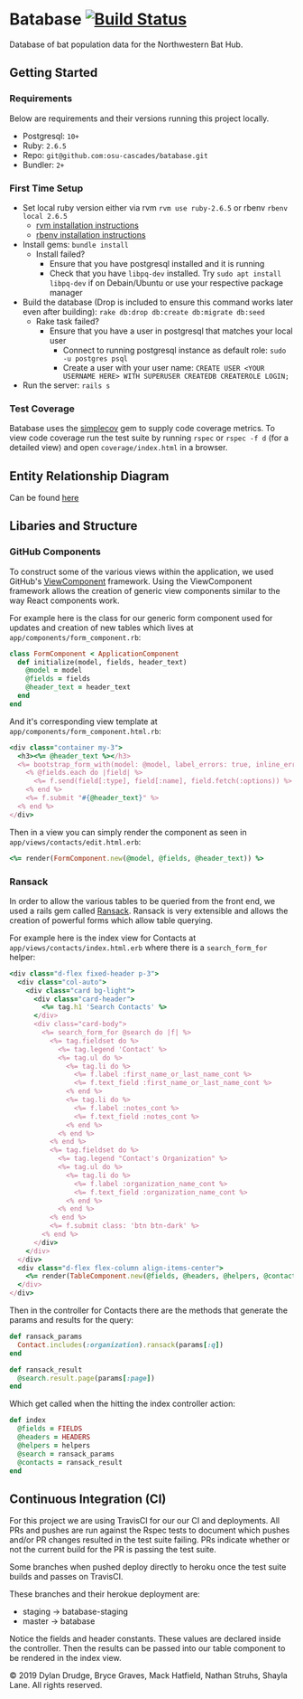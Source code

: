 # Batabase [![Build Status](https://travis-ci.org/osu-cascades/batabase.svg?branch=develop)](https://travis-ci.org/osu-cascades/batabase)

Database of bat population data for the Northwestern Bat Hub.

## Getting Started

### Requirements

Below are requirements and their versions running this project locally.

- Postgresql: `10+`
- Ruby: `2.6.5`
- Repo: `git@github.com:osu-cascades/batabase.git`
- Bundler: `2+`

### First Time Setup

- Set local ruby version either via rvm `rvm use ruby-2.6.5` or rbenv `rbenv local 2.6.5`
  - [rvm installation instructions](https://rvm.io/rvm/install)
  - [rbenv installation instructions](https://github.com/rbenv/rbenv#installation)
- Install gems: `bundle install`
  - Install failed?
    - Ensure that you have postgresql installed and it is running
    - Check that you have `libpq-dev` installed. Try `sudo apt install libpq-dev` if on Debain/Ubuntu or use your respective package manager
- Build the database (Drop is included to ensure this command works later even after building): `rake db:drop db:create db:migrate db:seed`
  - Rake task failed?
    - Ensure that you have a user in postgresql that matches your local user
      - Connect to running postgresql instance as default role: `sudo -u postgres psql`
      - Create a user with your user name: `CREATE USER <YOUR USERNAME HERE> WITH SUPERUSER CREATEDB CREATEROLE LOGIN;`
- Run the server: `rails s`

### Test Coverage

Batabase uses the [simplecov](https://github.com/colszowka/simplecov) gem to supply code coverage metrics.
To view code coverage run the test suite by running `rspec` or `rspec -f d` (for a detailed view) and open `coverage/index.html` in a browser.

## Entity Relationship Diagram

Can be found [here](erd.pdf)

## Libaries and Structure

### GitHub Components

To construct some of the various views within the application, we used GitHub's [ViewComponent](https://github.com/github/view_component) framework. Using the ViewComponent framework allows the creation of generic view components similar to the way React components work.

For example here is the class for our generic form component used for updates and creation of new tables which lives at `app/components/form_component.rb`:

```Ruby
class FormComponent < ApplicationComponent
  def initialize(model, fields, header_text)
    @model = model
    @fields = fields
    @header_text = header_text
  end
end
```

And it's corresponding view template at `app/components/form_component.html.rb`:

```Ruby
<div class="container my-3">
  <h3><%= @header_text %></h3>
  <%= bootstrap_form_with(model: @model, label_errors: true, inline_errors: true, local: true) do |f| %>
    <% @fields.each do |field| %>
      <%= f.send(field[:type], field[:name], field.fetch(:options)) %>
    <% end %>
    <%= f.submit "#{@header_text}" %>
  <% end %>
</div>
```

Then in a view you can simply render the component as seen in `app/views/contacts/edit.html.erb`:

```Ruby
<%= render(FormComponent.new(@model, @fields, @header_text)) %>
```

### Ransack

In order to allow the various tables to be queried from the front end, we used a rails gem called [Ransack](https://github.com/activerecord-hackery/ransack). Ransack is very extensible and allows the creation of powerful forms which allow table querying.

For example here is the index view for Contacts at `app/views/contacts/index.html.erb` where there is a `search_form_for` helper:

```Ruby
<div class="d-flex fixed-header p-3">
  <div class="col-auto">
    <div class="card bg-light">
      <div class="card-header">
        <%= tag.h1 'Search Contacts' %>
      </div>
      <div class="card-body">
        <%= search_form_for @search do |f| %>
          <%= tag.fieldset do %>
            <%= tag.legend 'Contact' %>
            <%= tag.ul do %>
              <%= tag.li do %>
                <%= f.label :first_name_or_last_name_cont %>
                <%= f.text_field :first_name_or_last_name_cont %>
              <% end %>
              <%= tag.li do %>
                <%= f.label :notes_cont %>
                <%= f.text_field :notes_cont %>
              <% end %>
            <% end %>
          <% end %>
          <%= tag.fieldset do %>
            <%= tag.legend "Contact's Organization" %>
            <%= tag.ul do %>
              <%= tag.li do %>
                <%= f.label :organization_name_cont %>
                <%= f.text_field :organization_name_cont %>
              <% end %>
            <% end %>
          <% end %>
          <%= f.submit class: 'btn btn-dark' %>
        <% end %>
      </div>
    </div>
  </div>
  <div class="d-flex flex-column align-items-center">
    <%= render(TableComponent.new(@fields, @headers, @helpers, @contacts, @search)) %>
  </div>
</div>
```

Then in the controller for Contacts there are the methods that generate the params and results for the query:

```Ruby
def ransack_params
  Contact.includes(:organization).ransack(params[:q])
end

def ransack_result
  @search.result.page(params[:page])
end
```

Which get called when the hitting the index controller action:

```Ruby
def index
  @fields = FIELDS
  @headers = HEADERS
  @helpers = helpers
  @search = ransack_params
  @contacts = ransack_result
end
```

## Continuous Integration (CI)

For this project we are using TravisCI for our our CI and deployments. All PRs and pushes are run against the Rspec tests to document which pushes and/or PR changes resulted in the test suite failing. PRs indicate whether or not the current build for the PR is passing the test suite.

Some branches when pushed deploy directly to heroku once the test suite builds and passes on TravisCI.

These branches and their herokue deployment are:

- staging -> batabase-staging
- master -> batabase

Notice the fields and header constants. These values are declared inside the controller.
Then the results can be passed into our table component to be rendered in the index view.

&copy; 2019 Dylan Drudge, Bryce Graves, Mack Hatfield, Nathan Struhs, Shayla Lane. All rights reserved.
